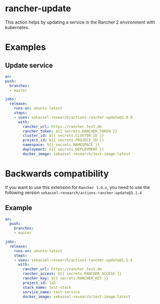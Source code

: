 # rancher-update

This action helps by updating a service in the Rancher 2 environment with kubernetes. 

# Examples

## Update service

```yaml
on:
push:
  branches:
  - master

jobs:
  release:
    runs-on: ubuntu-latest
    steps:
    - uses: sekassel-research/actions-rancher-update@2.0.0
      with:
        rancher_url: https://rancher.test.de
        rancher_token: ${{ secrets.RANCHER_TOKEN }}
        cluster_id: ${{ secrets.CLUSTER_ID }}
        project_id: ${{ secrets.PROJECT_ID }}
        namespace: ${{ secrets.NAMESPACE }}
        deployment: ${{ secrets.DEPLOYMENT }}
        docker_image: sekassel-research/test-image:latest
```

# Backwards compatibility

If you want to use this extension for `Rancher 1.6.x`, you need to use the following version `sekassel-research/actions-rancher-update@1.1.4`

## Example

```yaml
on:
  push:
    branches:
    - master

jobs:
  release:
    runs-on: ubuntu-latest
    steps:
    - uses: sekassel-research/actions-rancher-update@1.1.4
      with:
        rancher_url: https://rancher.test.de
        rancher_access: ${{ secrets.RANCHER_ACCESS }}
        rancher_key: ${{ secrets.RANCHER_KEY }}
        project_id: 1a5
        stack_name: test-stack
        service_name: test-service
        docker_image: sekassel-research/test-image:latest
```
